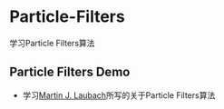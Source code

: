 # Particle-Filters
学习Particle Filters算法
## Particle Filters Demo
+ 学习[Martin J. Laubach](https://github.com/mjl)所写的关于Particle Filters算法
